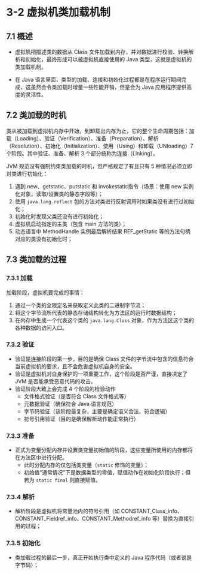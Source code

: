 #  3-2  虚拟机类加载机制

##  7.1  概述

- 虚拟机把描述类的数据从 Class 文件加载到内存，并对数据进行校验、转换解析和初始化，最终形成可以被虚拟机直接使用的 Java 类型，这就是虚拟机的类加载机制。

- 在 Java 语言里面，类型的加载、连接和初始化过程都是在程序运行期间完成，这虽然会令类加载时增量一些性能开销，但是会为 Java 应用程序提供高度的灵活性。

##  7.2  类加载的时机

类从被加载到虚拟机内存中开始，到卸载出内存为止，它的整个生命周期包括：加载（Loading）、验证（Verification）、准备（Preparation）、解析（Resolution）、初始化（Initialization）、使用（Using）和卸载（UNloading）7 个阶段。其中验证、准备、解析 3 个部分统称为连接（Linking）。



JVM 规范没有强制约束类加载的时机，但严格规定了有且只有 5 种情况必须立即对类进行初始化：

1. 遇到 new、getstatic、putstatic 和 invokestatic指令（场景：使用 new 实例化对象，读取/设置类的静态字段等）；
2. 使用 `java.lang.reflect` 包的方法对类进行反射调用时如果类没有进行过初始化；
3. 初始化时发现父类还没有进行初始化；
4. 虚拟机启动指定的主类（包含 main 方法的类）；
5. 动态语言中 MethodHandle 实例最后解析结果 REF_getStatic 等的方法句柄对应的类没有初始化时；

##  7.3  类加载的过程

###  7.3.1  加载

加载阶段，虚拟机要完成的事情：

1. 通过一个类的全限定名来获取定义此类的二进制字节流；
2. 将这个字节流所代表的静态存储结构转化为方法区的运行时数据结构；
3. 在内存中生成一个代表这个类的 `java.lang.Class` 对象，作为方法区这个类的各种数据的访问入口。

###  7.3.2  验证

- 验证是连接阶段的第一步，目的是确保 Class 文件的字节流中包含的信息符合当前虚拟机的要求，且不会危害虚拟机自身的安全。
- 验证是虚拟机对自身保护的一项重要工作，这个阶段是否严谨，直接决定了 JVM 是否能承受恶意代码的攻击。
- 验证阶段大致上会完成 4 个阶段的检验动作
  - 文件格式验证（是否符合 Class 文件格式等）
  - 元数据验证（确保符合 Java 语言规范）
  - 字节码验证（该阶段最复杂，主要是确定语义合法、符合逻辑）
  - 符号引用验证（目的是确保解析动作能正常执行）

###  7.3.3  准备

- 正式为变量分配内存并设置类变量初始值的阶段，这些变量所使用的内存都将在方法区中进行分配。
  - 此时分配内存的仅包括类变量（`static` 修饰的变量）；
  - 初始值“通常情况”下是数据类型的零值，赋值动作在初始化阶段执行；但若为 `static final` 则直接赋值。

###  7.3.4  解析

- 解析阶段是虚拟机将常量池内的符号引用（如 CONSTANT_Class_info、CONSTANT_Fieldref_info、CONSTANT_Methodref_info 等）替换为直接引用的过程；

###  7.3.5  初始化

- 类加载过程的最后一步，真正开始执行类中定义的 Java 程序代码（或者说是字节码）；






















